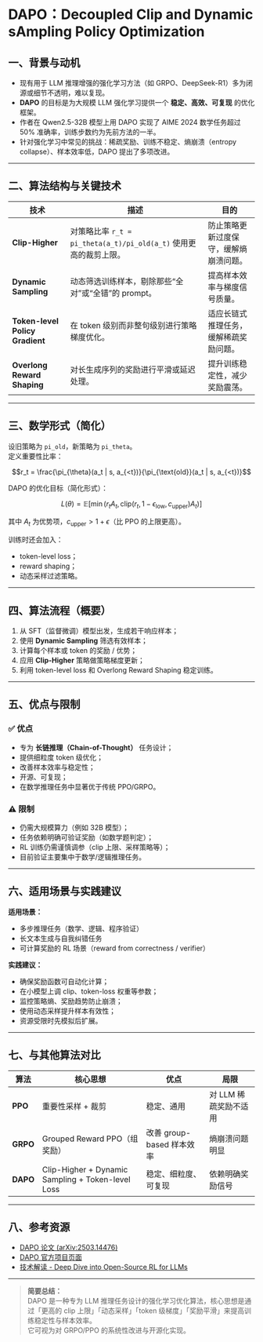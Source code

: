 # DAPO：Decoupled Clip and Dynamic sAmpling Policy Optimization

## 一、背景与动机
- 现有用于 LLM 推理增强的强化学习方法（如 GRPO、DeepSeek-R1）多为闭源或细节不透明，难以复现。
- **DAPO** 的目标是为大规模 LLM 强化学习提供一个 **稳定、高效、可复现** 的优化框架。
- 作者在 Qwen2.5-32B 模型上用 DAPO 实现了 AIME 2024 数学任务超过 50% 准确率，训练步数约为先前方法的一半。
- 针对强化学习中常见的挑战：稀疏奖励、训练不稳定、熵崩溃（entropy collapse）、样本效率低，DAPO 提出了多项改进。

---

## 二、算法结构与关键技术

| 技术 | 描述 | 目的 |
|------|------|------|
| **Clip-Higher** | 对策略比率 `r_t = pi_theta(a_t)/pi_old(a_t)` 使用更高的裁剪上限。 | 防止策略更新过度保守，缓解熵崩溃问题。 |
| **Dynamic Sampling** | 动态筛选训练样本，剔除那些“全对”或“全错”的 prompt。 | 提高样本效率与梯度信号质量。 |
| **Token-level Policy Gradient** | 在 token 级别而非整句级别进行策略梯度优化。 | 适应长链式推理任务，缓解稀疏奖励问题。 |
| **Overlong Reward Shaping** | 对长生成序列的奖励进行平滑或延迟处理。 | 提升训练稳定性，减少奖励震荡。 |

---

## 三、数学形式（简化）

设旧策略为 `pi_old`，新策略为 `pi_theta`。  
定义重要性比率：

$$r_t = \frac{\pi_{\theta}(a_t | s, a_{<t})}{\pi_{\text{old}}(a_t | s, a_{<t})}$$

DAPO 的优化目标（简化形式）：

$$L(\theta) = \mathbb{E}\left[\min\big(r_t A_t,\, \text{clip}(r_t,\, 1 - \epsilon_{\text{low}},\, c_{\text{upper}}) A_t\big)\right]$$

其中 $A_t$ 为优势项，$c_{\text{upper}} > 1 + \epsilon$（比 PPO 的上限更高）。

训练时还会加入：
- token-level loss；
- reward shaping；
- 动态采样过滤策略。

---

## 四、算法流程（概要）

1. 从 SFT（监督微调）模型出发，生成若干响应样本；
2. 使用 **Dynamic Sampling** 筛选有效样本；
3. 计算每个样本或 token 的奖励 / 优势；
4. 应用 **Clip-Higher** 策略做策略梯度更新；
5. 利用 token-level loss 和 Overlong Reward Shaping 稳定训练。

---

## 五、优点与限制

### ✅ 优点
- 专为 **长链推理（Chain-of-Thought）** 任务设计；
- 提供细粒度 token 级优化；
- 改善样本效率与稳定性；
- 开源、可复现；
- 在数学推理任务中显著优于传统 PPO/GRPO。

### ⚠️ 限制
- 仍需大规模算力（例如 32B 模型）；
- 任务依赖明确可验证奖励（如数学题判定）；
- RL 训练仍需谨慎调参（clip 上限、采样策略等）；
- 目前验证主要集中于数学/逻辑推理任务。

---

## 六、适用场景与实践建议

**适用场景：**
- 多步推理任务（数学、逻辑、程序验证）
- 长文本生成与自我纠错任务
- 可计算奖励的 RL 场景（reward from correctness / verifier）

**实践建议：**
- 确保奖励函数可自动化计算；
- 在小模型上调 clip、token-loss 权重等参数；
- 监控策略熵、奖励趋势防止崩溃；
- 使用动态采样提升样本有效性；
- 资源受限时先模拟后扩展。

---

## 七、与其他算法对比

| 算法 | 核心思想 | 优点 | 局限 |
|------|-----------|------|------|
| **PPO** | 重要性采样 + 裁剪 | 稳定、通用 | 对 LLM 稀疏奖励不适用 |
| **GRPO** | Grouped Reward PPO（组奖励） | 改善 group-based 样本效率 | 熵崩溃问题明显 |
| **DAPO** | Clip-Higher + Dynamic Sampling + Token-level Loss | 稳定、细粒度、可复现 | 依赖明确奖励信号 |

---

## 八、参考资源
- [DAPO 论文 (arXiv:2503.14476)](https://arxiv.org/abs/2503.14476)  
- [DAPO 官方项目页面](https://dapo-sia.github.io/)  
- [技术解读 - Deep Dive into Open-Source RL for LLMs](https://adasci.org/deep-dive-into-open-source-rl-for-large-scale-llms-dapo/)  

---

> **简要总结：**  
> DAPO 是一种专为 LLM 推理任务设计的强化学习优化算法，核心思想是通过「更高的 clip 上限」「动态采样」「token 级梯度」「奖励平滑」来提高训练稳定性与样本效率。  
> 它可视为对 GRPO/PPO 的系统性改进与开源化实现。
